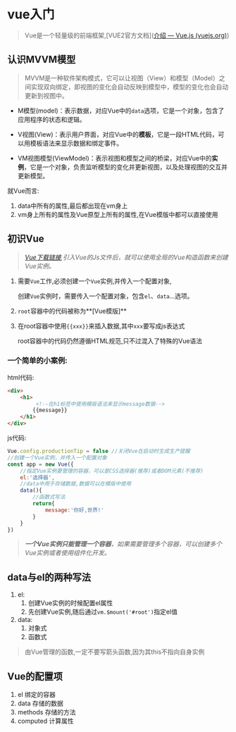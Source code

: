# vue入门

> Vue是一个轻量级的前端框架,[VUE2官方文档]([介绍 — Vue.js (vuejs.org)](https://v2.cn.vuejs.org/v2/guide/))

## 认识MVVM模型

> MVVM是一种软件架构模式，它可以让视图（View）和模型（Model）之间实现双向绑定，即视图的变化会自动反映到模型中，模型的变化也会自动更新到视图中。

- M模型(model)：表示数据，对应Vue中的`data`选项，它是一个对象，包含了应用程序的状态和逻辑。

- V视图(View)：表示用户界面，对应Vue中的**模板**，它是一段HTML代码，可以用模板语法来显示数据和绑定事件。

- VM视图模型(ViewModel)：表示视图和模型之间的桥梁，对应Vue中的**实例**，它是一个对象，负责监听模型的变化并更新视图，以及处理视图的交互并更新模型。

就Vue而言:

1. data中所有的属性,最后都出现在vm身上
2. vm身上所有的属性及Vue原型上所有的属性,在Vue模版中都可以直接使用

## 初识Vue

> *[Vue下载链接](https://v2.cn.vuejs.org/v2/guide/installation.html),引入Vue的Js文件后，就可以使用全局的Vue构造函数来创建Vue实例。*

1. 需要`Vue`工作,必须创建一个`Vue`实例,并传入一个配置对象,

   创建`Vue`实例时，需要传入一个配置对象，包含`el`、`data`...选项。

2. `root`容器中的代码被称为**[Vue模版]**

3. 在root容器中使用`{{xxx}}`来插入数据,其中`xxx`要写成js表达式

   root容器中的代码仍然遵循HTML规范,只不过混入了特殊的Vue语法

### 一个简单的小案例:

html代码:

```html
<div>
    <h1>
         <!--在h1标签中使用模版语法来显示message数据-->
    	{{message}}
    </h1>
</div>
```

js代码:

```js
Vue.config.productionTip = false //关闭Vue在启动时生成生产提醒
//创建一个Vue实例，并传入一个配置对象
const app = new Vue({
    //指定Vue实例要管理的容器，可以是CSS选择器(推荐)或者DOM元素(不推荐)
    el:'选择器',
    //data中用于存储数据,数据可以在模版中使用
    data(){
        //函数式写法
        return{
            message:'你好,世界!'
        }
    }
})
```

> ***一个Vue实例只能管理一个容器**，如果需要管理多个容器，可以创建多个Vue实例或者使用组件化开发。*

## data与el的两种写法

1. el:
   1. 创建Vue实例的时候配置el属性
   2. 先创建Vue实例,随后通过`vm.$mount('#root')`指定el值
2. data:
   1. 对象式
   2. 函数式

> 由Vue管理的函数,一定不要写箭头函数,因为其this不指向自身实例

## Vue的配置项

1. el 绑定的容器
2. data 存储的数据
3. methods 存储的方法
4. computed 计算属性